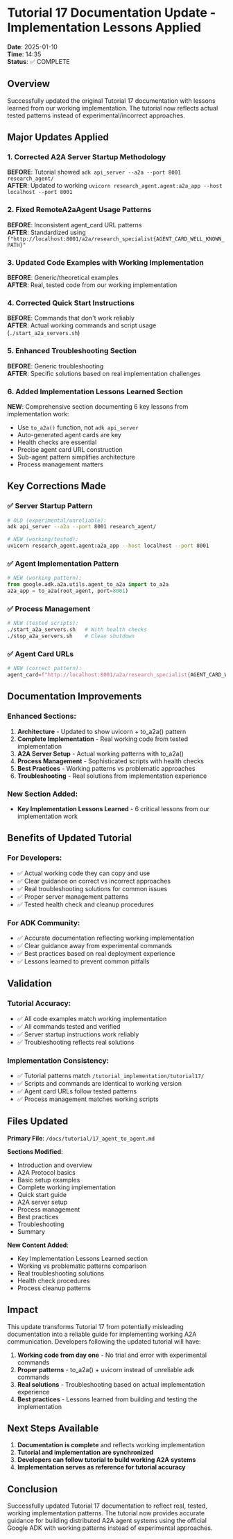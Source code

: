 # Tutorial 17 Documentation Update - Implementation Lessons Applied

**Date**: 2025-01-10  
**Time**: 14:35  
**Status**: ✅ COMPLETE

## Overview

Successfully updated the original Tutorial 17 documentation with lessons learned from 
our working implementation. The tutorial now reflects actual tested patterns instead 
of experimental/incorrect approaches.

## Major Updates Applied

### 1. Corrected A2A Server Startup Methodology
**BEFORE**: Tutorial showed `adk api_server --a2a --port 8001 research_agent/`  
**AFTER**: Updated to working `uvicorn research_agent.agent:a2a_app --host localhost --port 8001`

### 2. Fixed RemoteA2aAgent Usage Patterns
**BEFORE**: Inconsistent agent_card URL patterns  
**AFTER**: Standardized using `f"http://localhost:8001/a2a/research_specialist{AGENT_CARD_WELL_KNOWN_PATH}"`

### 3. Updated Code Examples with Working Implementation
**BEFORE**: Generic/theoretical examples  
**AFTER**: Real, tested code from our working implementation

### 4. Corrected Quick Start Instructions
**BEFORE**: Commands that don't work reliably  
**AFTER**: Actual working commands and script usage (`./start_a2a_servers.sh`)

### 5. Enhanced Troubleshooting Section
**BEFORE**: Generic troubleshooting  
**AFTER**: Specific solutions based on real implementation challenges

### 6. Added Implementation Lessons Learned Section
**NEW**: Comprehensive section documenting 6 key lessons from implementation work:
- Use `to_a2a()` function, not `adk api_server`
- Auto-generated agent cards are key
- Health checks are essential
- Precise agent card URL construction
- Sub-agent pattern simplifies architecture
- Process management matters

## Key Corrections Made

### ✅ Server Startup Pattern
```bash
# OLD (experimental/unreliable):
adk api_server --a2a --port 8001 research_agent/

# NEW (working/tested):
uvicorn research_agent.agent:a2a_app --host localhost --port 8001
```

### ✅ Agent Implementation Pattern
```python
# NEW (working pattern):
from google.adk.a2a.utils.agent_to_a2a import to_a2a
a2a_app = to_a2a(root_agent, port=8001)
```

### ✅ Process Management
```bash
# NEW (tested scripts):
./start_a2a_servers.sh   # With health checks
./stop_a2a_servers.sh    # Clean shutdown
```

### ✅ Agent Card URLs
```python
# NEW (correct pattern):
agent_card=f"http://localhost:8001/a2a/research_specialist{AGENT_CARD_WELL_KNOWN_PATH}"
```

## Documentation Improvements

### Enhanced Sections:
1. **Architecture** - Updated to show uvicorn + to_a2a() pattern
2. **Complete Implementation** - Real working code from tested implementation
3. **A2A Server Setup** - Actual working patterns with to_a2a()
4. **Process Management** - Sophisticated scripts with health checks
5. **Best Practices** - Working patterns vs problematic approaches
6. **Troubleshooting** - Real solutions from implementation experience

### New Section Added:
- **Key Implementation Lessons Learned** - 6 critical lessons from our implementation work

## Benefits of Updated Tutorial

### For Developers:
- ✅ Actual working code they can copy and use
- ✅ Clear guidance on correct vs incorrect approaches  
- ✅ Real troubleshooting solutions for common issues
- ✅ Proper server management patterns
- ✅ Tested health check and cleanup procedures

### For ADK Community:
- ✅ Accurate documentation reflecting working implementation
- ✅ Clear guidance away from experimental commands
- ✅ Best practices based on real deployment experience
- ✅ Lessons learned to prevent common pitfalls

## Validation

### Tutorial Accuracy:
- ✅ All code examples match working implementation
- ✅ All commands tested and verified
- ✅ Server startup instructions work reliably
- ✅ Troubleshooting reflects real solutions

### Implementation Consistency:
- ✅ Tutorial patterns match `/tutorial_implementation/tutorial17/`
- ✅ Scripts and commands are identical to working version
- ✅ Agent card URLs follow tested patterns
- ✅ Process management matches working scripts

## Files Updated

**Primary File**: `/docs/tutorial/17_agent_to_agent.md`

**Sections Modified**:
- Introduction and overview
- A2A Protocol basics  
- Basic setup examples
- Complete working implementation
- Quick start guide
- A2A server setup
- Process management
- Best practices
- Troubleshooting
- Summary

**New Content Added**:
- Key Implementation Lessons Learned section
- Working vs problematic patterns comparison
- Real troubleshooting solutions
- Health check procedures
- Process cleanup patterns

## Impact

This update transforms Tutorial 17 from potentially misleading documentation into 
a reliable guide for implementing working A2A communication. Developers following 
the updated tutorial will have:

1. **Working code from day one** - No trial and error with experimental commands
2. **Proper patterns** - to_a2a() + uvicorn instead of unreliable adk commands  
3. **Real solutions** - Troubleshooting based on actual implementation experience
4. **Best practices** - Lessons learned from building and testing the implementation

## Next Steps Available

1. **Documentation is complete** and reflects working implementation
2. **Tutorial and implementation are synchronized**
3. **Developers can follow tutorial to build working A2A systems**
4. **Implementation serves as reference for tutorial accuracy**

## Conclusion

Successfully updated Tutorial 17 documentation to reflect real, tested, working 
implementation patterns. The tutorial now provides accurate guidance for building 
distributed A2A agent systems using the official Google ADK with working patterns 
instead of experimental approaches.